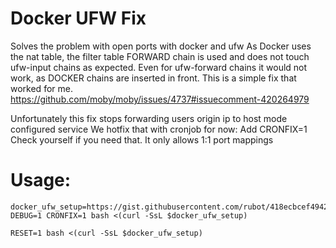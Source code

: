 # Docker UFW Fix

Solves the problem with open ports with docker and ufw
As Docker uses the nat table, the filter table FORWARD chain is used and does not touch ufw-input chains as expected.
Even for ufw-forward chains it would not work, as DOCKER chains are inserted in front.
This is a simple fix that worked for me.
https://github.com/moby/moby/issues/4737#issuecomment-420264979

Unfortunately this fix stops forwarding users origin ip to host mode configured service
We hotfix that with cronjob for now: Add CRONFIX=1
Check yourself if you need that. It only allows 1:1 port mappings

# Usage:
```
docker_ufw_setup=https://gist.githubusercontent.com/rubot/418ecbcef49425339528233b24654a7d/raw/docker_ufw_setup.sh
DEBUG=1 CRONFIX=1 bash <(curl -SsL $docker_ufw_setup)
```

```
RESET=1 bash <(curl -SsL $docker_ufw_setup)
```
